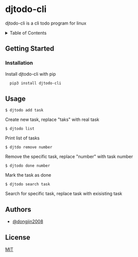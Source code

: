 
# djtodo-cli

djtodo-cli is a cli todo program for linux

<details>
<summary>Table of Contents</summary>

- [Getting Started](#getting-started)
    - [Installation](#installation)
- [Usage](#usage)
- [Authors](#authors)
- [License](#license)
</details>

## Getting Started
### Installation

Install djtodo-cli with pip

```bash
  pip3 install djtodo-cli
```
    
## Usage

```create new task
$ djtodo add task
```
Create new task, replace "taks" with real task

```list tasks
$ djtodo list
```
Print list of tasks

```remove task
$ djtdo remove number
```
Remove the specific task, replace "number" with task number

```make as done
$ djtodo done number
```
Mark the task as done

```search the task
$ djtodo search task
```
Search for specific task, replace task with exisisting task


## Authors

- [@dongjin2008](https://www.github.com/dongjin2008)


## License

[MIT](https://choosealicense.com/licenses/mit/)



